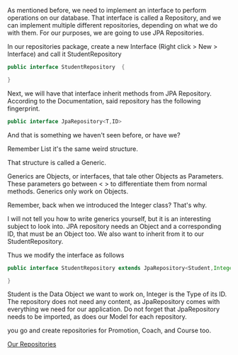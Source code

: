 As mentioned before, we need to implement an interface to perform operations on our database. That interface is called a Repository, and we can implement multiple different repositories, depending on what we do with them. For our purposes, we are going to use JPA Repositories.

In our repositories package, create a new Interface (Right click > New > Interface) and call it StudentRepository

```Java
public interface StudentRepository  {

}
```
Next, we will have that interface inherit methods from JPA Repository. According to the Documentation, said repository has the following fingerprint.

```Java
public interface JpaRepository<T,ID>
```

And that is something we haven't seen before, or have we?

Remember List<T> it's the same weird structure.

That structure is called a Generic.

Generics are Objects, or interfaces, that tale other Objects as Parameters. These parameters go between < > to differentiate them from normal methods.
Generics only work on Objects.

Remember, back when we introduced the Integer class?
That's why.

I will not tell you how to write generics yourself, but it is an interesting subject to look into.
 JPA repository needs an Object and a corresponding ID, that must be an Object too. We also want to inherit from it to our StudentRepository.

Thus we modify the interface as follows

```Java
public interface StudentRepository extends JpaRepository<Student,Integer>   {

}
```
Student is the Data Object we want to work on, Integer is the Type of its ID.
The repository does not need any content, as JpaRepository comes with everything we need for our application.
Do not forget that JpaRepository needs to be imported, as does our Model for each repository.

you go and create repositories for Promotion, Coach, and Course too.

[Our Repositories](https://github.com/TripsJ/Spring-API-Workshop-1/blob/main/Our%20Repositories.md)
